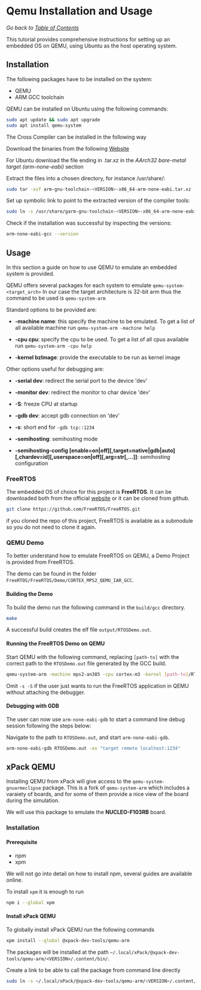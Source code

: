 # Qemu Installation and Usage

_Go back to [Table of Contents](../README.md)_

This tutorial provides comprehensive instructions for setting up an embedded OS on QEMU, using Ubuntu as the host operating system.

## Installation

The following packages have to be installed on the system:

- QEMU
- ARM GCC toolchain

QEMU can be installed on Ubuntu using the following commands:

```bash
sudo apt update && sudo apt upgrade
sudo apt install qemu-system
```

The Cross Compiler can be installed in the following way

Download the binaries from the following [Website](https://developer.arm.com/downloads/-/arm-gnu-toolchain-downloads)

For Ubuntu download the file ending in .tar.xz in the _AArch32 bare-metal target (arm-none-eabi)_ section

Extract the files into a chosen directory, for instance /usr/share/:

```bash
sudo tar -xvf arm-gnu-toolchain-<VERSION>-x86_64-arm-none-eabi.tar.xz -C /usr/share/
```

Set up symbolic link to point to the extracted version of the compiler tools:

```bash
sudo ln -s /usr/share/garm-gnu-toolchain-<VERSION>-x86_64-arm-none-eabi/bin/arm-* /usr/bin/
```

Check if the installation was successful by inspecting the versions:

```bash
arm-none-eabi-gcc --version
```

## Usage

In this section a guide on how to use QEMU to emulate an embedded system is provided.

QEMU offers several packages for each system to emulate `qemu-system-<target_arch>` In our case the target architecture is 32-bit arm thus the command to be used is `qemu-system-arm`

Standard options to be provided are:

- **-machine name**: this specify the machine to be emulated. To get a list of all available machine run `qemu-system-arm -machine help`

- **-cpu cpu**: specify the cpu to be used. To get a list of all cpus available run `qemu-system-arm -cpu help`

- **-kernel bzImage**: provide the executable to be run as kernel image

Other options useful for debugging are:

- **-serial dev**: redirect the serial port to the device 'dev'

- **-monitor dev**: redirect the monitor to char device 'dev'

- **-S**: freeze CPU at startup

- **-gdb dev**: accept gdb connection on 'dev'

- **-s**: short end for `-gdb tcp::1234`

- **-semihosting**: semihosting mode

- **-semihosting-config [enable=on|off][,target=native|gdb|auto][,chardev=id][,userspace=on|off][,arg=str[,...]]**: semihosting configuration

### FreeRTOS

The embedded OS of choice for this project is **FreeRTOS**. It can be downloaded both from the official [website](https://www.freertos.org/a00104.html) or it can be cloned from github.

```bash
git clone https://github.com/FreeRTOS/FreeRTOS.git
```

if you cloned the repo of this project, FreeRTOS is available as a submodule so you do not need to clone it again.

### QEMU Demo

To better understand how to emulate FreeRTOS on QEMU, a Demo Project is provided from FreeRTOS.

The demo can be found in the folder `FreeRTOS/FreeRTOS/Demo/CORTEX_MPS2_QEMU_IAR_GCC`.

#### Building the Demo

To build the demo run the following command in the `build/gcc` directory.

```bash
make
```

A successful build creates the elf file `output/RTOSDemo.out`.

#### Running the FreeRTOS Demo on QEMU

Start QEMU with the following command, replacing `[path-to]` with the correct path to the `RTOSDemo.out` file generated by the GCC build.

```bash
qemu-system-arm -machine mps2-an385 -cpu cortex-m3 -kernel [path-to]/RTOSDemo.out -monitor none -nographic -serial stdio -s -S
```

Omit `-s -S` if the user just wants to run the FreeRTOS application in QEMU without attaching the debugger.

#### Debugging with GDB

The user can now use `arm-none-eabi-gdb` to start a command line debug session following the steps below:

Navigate to the path to `RTOSDemo.out`, and start `arm-none-eabi-gdb`.

```bash
arm-none-eabi-gdb RTOSDemo.out -ex "target remote localhost:1234"
```

## xPack QEMU

Installing QEMU from xPack will give access to the `qemu-system-gnuarmeclipse` package. This is a fork of `qemu-system-arm` which includes a varaiety of boards, and for some of them provide a nice view of the board during the simulation.

We will use this package to emulate the **NUCLEO-F103RB** board.

### Installation

#### Prerequisite

- npm
- xpm

We will not go into detail on how to install npm, several guides are available online.

To install `xpm` it is enough to run

```bash
npm i --global xpm
```

#### Install xPack QEMU

To globally install xPack QEMU run the following commands

```bash
xpm install --global @xpack-dev-tools/qemu-arm
```

The packages will be installed at the path `~/.local/xPack/@xpack-dev-tools/qemu-arm/<VERSION>/.content/bin/`.

Create a link to be able to call the package from command line directly

```bash
sudo ln -s ~/.local/xPack/@xpack-dev-tools/qemu-arm/<VERSION>/.content/bin/qemu-system-gnuarmeclipse /usr/bin/qemu-system-gnuarmeclipse
```
